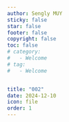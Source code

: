 ```yaml
---
author: Sengly MUY
sticky: false
star: false
footer: false
copyright: false
toc: false
# category:
#   - Welcome
# tag:
#   - Welcome


title: "002"
date: 2024-12-10
icon: file
order: 1
---
```


<!-- @include: ./002.html -->